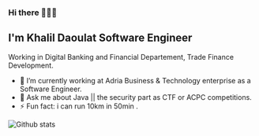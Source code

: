 ### Hi there 👨🏻‍💻
## I'm Khalil Daoulat Software Engineer 
Working in Digital Banking and Financial Departement, Trade Finance Development.

- 🔭 I’m currently working at Adria Business & Technology enterprise as a Software Engineer.
- 💬 Ask me about Java || the security part as CTF or ACPC competitions.
- ⚡ Fun fact: i can run 10km in 50min .

![Github stats](https://github-readme-stats.vercel.app/api?username=Vvoox&theme=tokyonight&show_icons=true)
